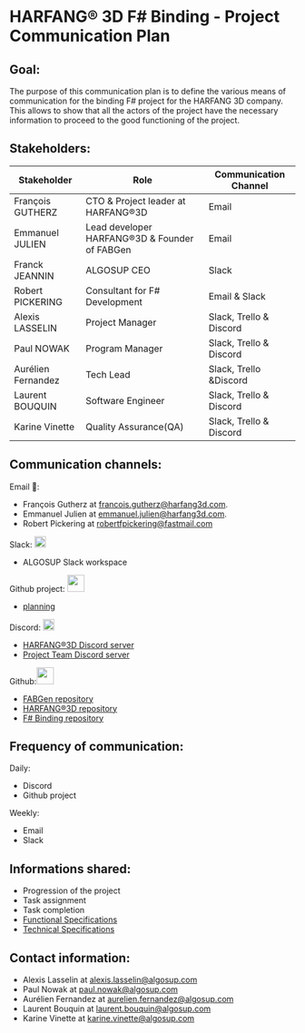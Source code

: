 # HARFANG® 3D F# Binding - Project Communication Plan

## Goal:

The purpose of this communication plan is to define the various means of communication for the binding F# project for the HARFANG 3D company. 
This allows to show that all the actors of the project have the necessary information to proceed to the good functioning of the project.

## Stakeholders:

| Stakeholder       | Role                                          | Communication Channel           |
| ----------------- | --------------------------------------------- | ------------------------------- |
| François GUTHERZ  | CTO & Project leader at HARFANG®3D            | Email                           |
| Emmanuel JULIEN   | Lead developer HARFANG®3D & Founder of FABGen | Email                           |
| Franck JEANNIN    | ALGOSUP CEO                                   | Slack                           |
| Robert PICKERING  | Consultant for F# Development                 | Email & Slack                   |
| Alexis LASSELIN   | Project Manager                               | Slack, Trello & Discord         |
| Paul NOWAK        | Program Manager                               | Slack, Trello & Discord         |
| Aurélien Fernandez| Tech Lead                                     | Slack, Trello &Discord          |
| Laurent BOUQUIN   | Software Engineer                             | Slack, Trello & Discord         |
| Karine Vinette    | Quality Assurance(QA)                         | Slack, Trello & Discord         |

       
## Communication channels:

Email 📧:

- François Gutherz at francois.gutherz@harfang3d.com.
- Emmanuel Julien at emmanuel.julien@harfang3d.com.
- Robert Pickering at robertfpickering@fastmail.com

Slack: <img src="https://a.slack-edge.com/5f35cf0/img/icons/favicon-32-ua.png" width="20">
- ALGOSUP Slack workspace

Github project: <img src="https://github.githubassets.com/images/modules/logos_page/GitHub-Mark.png" width="30"/>
- [planning](https://github.com/orgs/algosup/projects/4/views/1?sortedBy%5Bdirection%5D=asc&sortedBy%5BcolumnId%5D=26551610&layout=table)


Discord: <img src="https://assets-global.website-files.com/6257adef93867e50d84d30e2/62fddf0fde45a8baedcc7ee5_847541504914fd33810e70a0ea73177e%20(2)-1.png" width="20">
- [HARFANG®3D Discord server](https://discord.gg/8gE44QqE)
- [Project Team Discord server](https://discord.gg/6s4G7z3axv)

Github:<img src="https://github.githubassets.com/images/modules/logos_page/GitHub-Mark.png" width="30"/>
- [FABGen repository](https://github.com/ejulien/FABGen)
- [HARFANG®3D repository](https://github.com/harfang3d/harfang3d)
- [F# Binding repository](https://github.com/algosup/2022-2023-project-3-harfang3d-binding-Project-4-group/)


## Frequency of communication:

Daily:
- Discord
- Github project

Weekly:
- Email
- Slack

## Informations shared:

- Progression of the project
- Task assignment
- Task completion
- [Functional Specifications](Documents/functional-specifications.md)
- [Technical Specifications](Documents/Technical-Specifications.md)

## Contact information:

- Alexis Lasselin at alexis.lasselin@algosup.com
- Paul Nowak at paul.nowak@algosup.com
- Aurélien Fernandez at aurelien.fernandez@algosup.com
- Laurent Bouquin at laurent.bouquin@algosup.com
- Karine Vinette at karine.vinette@algosup.com
